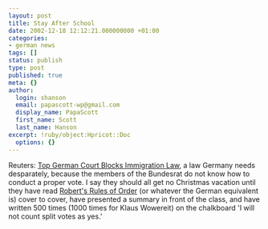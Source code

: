 ```yaml
---
layout: post
title: Stay After School
date: 2002-12-18 12:12:21.000000000 +01:00
categories:
- german news
tags: []
status: publish
type: post
published: true
meta: {}
author:
  login: shanson
  email: papascott-wp@gmail.com
  display_name: PapaScott
  first_name: Scott
  last_name: Hanson
excerpt: !ruby/object:Hpricot::Doc
  options: {}
---
```

<p>Reuters: <a href="http://reuters.com/newsArticle.jhtml?type=worldNews&amp;storyID=1925889">Top German Court Blocks Immigration Law</a>, a law Germany needs desparately, because the members of the Bundesrat do not know how to conduct a proper vote. I say they should all get no Christmas vacation until they have read <a href="http://www.robertsrules.com/course.html" title="The Basics of Parliamentary Procedure">Robert's Rules of Order</a> (or whatever the German equivalent is) cover to cover, have presented a summary in front of the class, and have written 500 times (1000 times for Klaus Wowereit) on the chalkboard 'I will not count split votes as yes.'</p>
